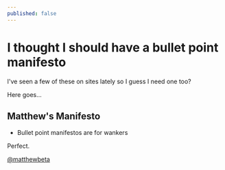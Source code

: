 ```yaml
---
published: false
---
```

# I thought I should have a bullet point manifesto

I've seen a few of these on sites lately so I guess I need one too?

Here goes... 

## Matthew's Manifesto
- Bullet point manifestos are for wankers

Perfect.

[@matthewbeta](https://twitter.com/matthewbeta)